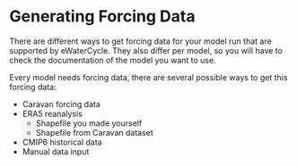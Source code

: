 # Generating Forcing Data

There are different ways to get forcing data for your model run that are supported by eWaterCycle.
They also differ per model, so you will have to check the documentation of the model you want to use.

Every model needs forcing data, there are several possible ways to get this forcing data:
- Caravan forcing data
- ERA5 reanalysis
  - Shapefile you made yourself
  - Shapefile from Caravan dataset
- CMIP6 historical data
- Manual data input